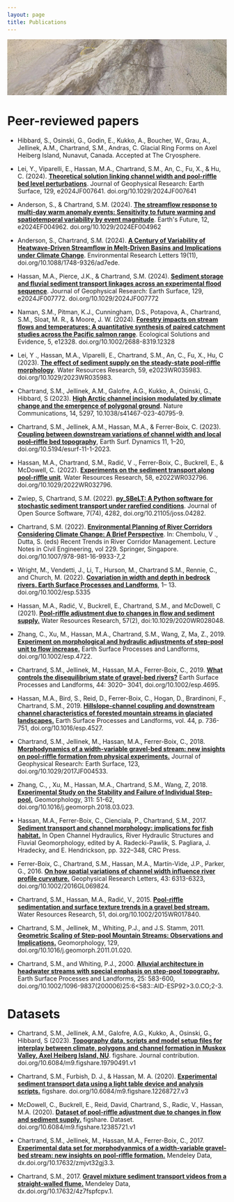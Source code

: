 ```yaml
---
layout: page
title: Publications
---
```


<img src="/assets/img/poly_river.jpeg" alt="camp"/> 

# Peer-reviewed papers 

* Hibbard, S., Osinski, G., Godin, E., Kukko, A., Boucher, W., Grau, A., Jellinek, A.M., Chartrand, S.M., Andras, C. Glacial Ring Forms on Axel Heiberg Island, Nunavut, Canada. Accepted at The Cryosphere.

* Lei, Y., Viparelli, E., Hassan, M.A., Chartrand, S.M., An, C., Fu, X., & Hu, C. (2024). [**Theoretical solution linking channel width and pool-riffle bed level perturbations**](https://agupubs.onlinelibrary.wiley.com/doi/full/10.1029/2024JF007641). Journal of Geophysical Research: Earth Surface, 129, e2024JF007641. doi.org/10.1029/2024JF007641

* Anderson, S., & Chartrand, S.M. (2024). [**The streamflow response to multi-day warm anomaly events: Sensitivity to future warming and spatiotemporal variability by event magnitude**](https://agupubs.onlinelibrary.wiley.com/doi/10.1029/2024EF004962). Earth's Future, 12, e2024EF004962. doi.org/10.1029/2024EF004962

* Anderson, S., Chartrand, S.M. (2024). [**A Century of Variability of Heatwave-Driven Streamflow in Melt-Driven Basins and Implications under Climate Change**](https://iopscience.iop.org/article/10.1088/1748-9326/ad7ede). Environmental Research Letters 19(11), doi.org/10.1088/1748-9326/ad7ede.

* Hassan, M.A., Pierce, J.K., & Chartrand, S.M. (2024). [**Sediment storage and fluvial sediment transport linkages across an experimental flood sequence**](https://agupubs.onlinelibrary.wiley.com/doi/10.1029/2024JF007772). Journal of Geophysical Research: Earth Surface, 129, e2024JF007772. doi.org/10.1029/2024JF007772

* Naman, S.M., Pitman, K.J., Cunningham, D.S., Potapova, A., Chartrand, S.M., Sloat, M. R., & Moore, J. W. (2024). [**Forestry impacts on stream flows and temperatures: A quantitative synthesis of paired catchment studies across the Pacific salmon range**](https://besjournals.onlinelibrary.wiley.com/doi/10.1002/2688-8319.12328). Ecological Solutions and Evidence, 5, e12328. doi.org/10.1002/2688-8319.12328

* Lei, Y ., Hassan, M.A., Viparelli, E., Chartrand, S.M., An, C., Fu, X., Hu, C (2023). [**The effect of sediment supply on the steady-state pool-riffle morphology**](https://agupubs.onlinelibrary.wiley.com/doi/10.1029/2023WR035983). Water Resources Research, 59, e2023WR035983. doi.org/10.1029/2023WR035983.

* Chartrand, S.M., Jellinek, A.M., Galofre, A.G., Kukko, A., Osinski, G., Hibbard, S (2023). [**High Arctic channel incision modulated by climate change and the emergence of polygonal ground**](https://www.nature.com/articles/s41467-023-40795-9). Nature Communications, 14, 5297, 10.1038/s41467-023-40795-9.

* Chartrand, S.M., Jellinek, A.M., Hassan, M.A., & Ferrer-Boix, C. (2023). [**Coupling between downstream variations of channel width and local pool–riffle bed topography**](https://esurf.copernicus.org/articles/11/1/2023/), Earth Surf. Dynamics 11, 1–20, doi.org/10.5194/esurf-11-1-2023.

* Hassan, M.A., Chartrand, S.M., Radić, V ., Ferrer-Boix, C., Buckrell, E., & McDowell, C. (2022). [**Experiments on the sediment transport along pool-riffle unit**](https://agupubs.onlinelibrary.wiley.com/doi/10.1029/2022WR032796). Water Resources Research, 58, e2022WR032796. doi.org/10.1029/2022WR032796.

* Zwiep, S, Chartrand, S.M. (2022). [**py_SBeLT: A Python software for stochastic sediment transport under rarefied conditions**](https://joss.theoj.org/papers/10.21105/joss.04282). Journal of Open Source Software, 7(74), 4282, doi.org/10.21105/joss.04282.

* Chartrand, S.M. (2022). [**Environmental Planning of River Corridors Considering Climate Change: A Brief Perspective**](https://link.springer.com/chapter/10.1007/978-981-16-9933-7_2). In: Chembolu, V ., Dutta, S. (eds) Recent Trends in River Corridor Management. Lecture Notes in Civil Engineering, vol 229. Springer, Singapore. doi.org/10.1007/978-981-16-9933-7_2

* Wright, M., Vendetti, J., Li, T., Hurson, M., Chartrand S.M., Rennie, C., and Church, M. (2022). [**Covariation in width and depth in bedrock rivers. Earth Surface Processes and Landforms**](https://onlinelibrary.wiley.com/doi/10.1002/esp.5335), 1– 13. doi.org/10.1002/esp.5335

* Hassan, M.A.,  Radić, V., Buckrell, E., Chartrand, S.M., and McDowell, C (2021). [**Pool-riffle adjustment due to changes in flow and sediment supply.**](https://agupubs.onlinelibrary.wiley.com/doi/full/10.1029/2020WR028048) Water Resources Research, 57(2), doi:10.1029/2020WR028048. 

* Zhang, C., Xu, M., Hassan, M.A., Chartrand, S.M., Wang, Z, Ma, Z., 2019. [**Experiment on morphological and hydraulic adjustments of step-pool unit to flow increase.**](https://onlinelibrary.wiley.com/doi/abs/10.1002/esp.4722) Earth Surface Processes and Landforms, doi.org/10.1002/esp.4722. 

* Chartrand, S.M., Jellinek, M., Hassan, M.A., Ferrer-Boix, C., 2019. [**What controls the disequilibrium state of gravel-bed rivers?**](https://onlinelibrary.wiley.com/doi/abs/10.1002/esp.4695) Earth Surface Processes and Landforms, 44: 3020– 3041, doi.org/10.1002/esp.4695.

* Hassan, M.A., Bird, S., Reid, D., Ferrer-Boix, C., Hogan, D., Brardinoni, F., Chartrand, S.M., 2019. [**Hillslope-channel coupling and downstream channel characteristics of forested mountain streams in glaciated landscapes.**](https://onlinelibrary.wiley.com/doi/abs/10.1002/esp.4527) Earth Surface Processes and Landforms, vol. 44, p. 736-751, doi.org/10.1016/esp.4527. 

* Chartrand, S.M., Jellinek, M., Hassan, M.A., Ferrer-Boix, C., 2018. [**Morphodynamics of a width-variable gravel-bed stream: new insights on pool-riffle formation from physical experiments.**](https://agupubs.onlinelibrary.wiley.com/doi/full/10.1029/2017JF004533) Journal of Geophysical Research: Earth Surface, 123, doi.org/10.1029/2017JF004533.

* Zhang, C., , Xu, M., Hassan, M.A., Chartrand, S.M., Wang, Z, 2018. [**Experimental Study on the Stability and Failure of Individual Step-pool.**](https://www.sciencedirect.com/science/article/pii/S0169555X18301338) Geomorphology, 311: 51-62, doi.org/10.1016/j.geomorph.2018.03.023.  

* Hassan, M.A., Ferrer-Boix, C., Cienciala, P., Chartrand, S.M., 2017. [**Sediment transport and channel morphology: implications for fish habitat.**](https://www.taylorfrancis.com/chapters/edit/10.1201/9781315120584-17/sediment-transport-channel-morphology-implications-fish-habitat-marwan-hassan-carles-ferrer-boix-piotr-cienciala-shawn-chartrand) In Open Channel Hydraulics, River Hydraulic Structures and Fluvial Geomorphology, edited by A. Radecki-Pawlik, S. Pagliara, J. Hradecky, and E. Hendrickson, pp. 322–348, CRC Press.

* Ferrer-Boix, C., Chartrand, S.M., Hassan, M.A., Martín-Vide, J.P., Parker, G., 2016. [**On how spatial variations of channel width influence river profile curvature.**](https://agupubs.onlinelibrary.wiley.com/doi/full/10.1002/2016GL069824) Geophysical Research Letters, 43: 6313-6323, doi.org/10.1002/2016GL069824.

* Chartrand, S.M., Hassan, M.A., Radić, V., 2015. [**Pool-riffle sedimentation and surface texture trends in a gravel bed stream.**](https://agupubs.onlinelibrary.wiley.com/doi/full/10.1002/2015WR017840) Water Resources Research, 51, doi.org/10.1002/2015WR017840.

* Chartrand, S.M., Jellinek, M., Whiting, P.J., and J.S. Stamm, 2011. [**Geometric Scaling of Step-pool Mountain Streams: Observations and Implications.**](https://www.sciencedirect.com/science/article/pii/S0169555X11000493) Geomorphology, 129, doi.org/10.1016/j.geomorph.2011.01.020.
  
* Chartrand, S.M., and Whiting, P.J., 2000. [**Alluvial architecture in headwater streams with special emphasis on step-pool topography.**](https://onlinelibrary.wiley.com/doi/abs/10.1002/1096-9837%28200006%2925%3A6%3C583%3A%3AAID-ESP92%3E3.0.CO%3B2-3) Earth Surface Processes and Landforms, 25: 583-600, doi.org/10.1002/1096-9837(200006)25:6<583::AID-ESP92>3.0.CO;2-3. 

# Datasets 

* Chartrand, S.M., Jellinek, A.M., Galofre, A.G., Kukko, A., Osinski, G., Hibbard, S (2023). [**Topography data, scripts and model setup files for interplay between climate, polygons and channel formation in Muskox Valley, Axel Heiberg Island, NU**](https://figshare.com/articles/journal_contribution/Topography_data_scripts_and_model_setup_files_for_interplay_between_climate_polygons_and_channel_formation_in_Muskox_Valley_Axel_Heiberg_Island_NU/19790491/1). figshare. Journal contribution. doi.org/10.6084/m9.figshare.19790491.v1

* Chartrand, S.M., Furbish, D. J., & Hassan, M. A. (2020). [**Experimental sediment transport data using a light table device and analysis scripts.**](https://figshare.com/articles/dataset/PRE1_t1910_4_32mm_Raw_txt/12268727/3) figshare. doi.org/10.6084/m9.figshare.12268727.v3

* McDowell, C., Buckrell, E.,  Reid, David, Chartrand, S., Radic, V., Hassan, M.A. (2020). [**Dataset of pool-riffle adjustment due to changes in flow and sediment supply.**](https://figshare.com/articles/dataset/Dataset_of_pool-riffle_adjustment_due_to_changes_in_flow_and_sediment_supply_/12385721/1) figshare. Dataset. doi.org/10.6084/m9.figshare.12385721.v1

* Chartrand, S.M., Jellinek, M., Hassan, M.A., Ferrer-Boix, C., 2017. [**Experimental data set for morphodyanmics of a width-variable gravel-bed stream: new insights on pool-riffle formation.**](https://data.mendeley.com/datasets/zmjvt32gj3/3) Mendeley Data, dx.doi.org/10.17632/zmjvt32gj3.3.

* Chartrand, S.M., 2017. [**Gravel mixture sediment transport videos from a straight-walled flume.**](https://data.mendeley.com/datasets/4z7fspfcpv/1) Mendeley Data, dx.doi.org/10.17632/4z7fspfcpv.1.
